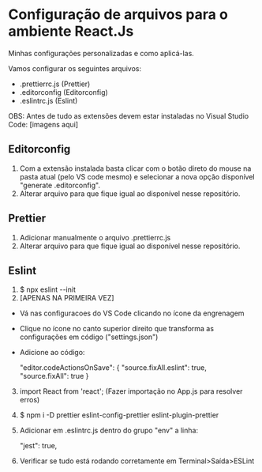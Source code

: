 # Configuração de arquivos para o ambiente React.Js
Minhas configurações personalizadas e como aplicá-las.

Vamos configurar os seguintes arquivos:
- .prettierrc.js (Prettier)
- .editorconfig (Editorconfig)
- .eslintrc.js (Eslint)

OBS: Antes de tudo as extensões devem estar instaladas no Visual Studio Code:
[imagens aqui]

## Editorconfig
1) Com a extensão instalada basta clicar com o botão direto do mouse na pasta atual (pelo VS code mesmo) e selecionar a nova opção disponível "generate .editorconfig". 
2) Alterar arquivo para que fique igual ao disponível nesse repositório.

## Prettier
1) Adicionar manualmente o arquivo .prettierrc.js 
2) Alterar arquivo para que fique igual ao disponível nesse repositório.

## Eslint
1) $ npx eslint --init
2) [APENAS NA PRIMEIRA VEZ]
  - Vá nas configuracoes do VS Code clicando no ícone da engrenagem 
  - Clique no ícone no canto superior direito que transforma as configurações em código ("settings.json")
  - Adicione ao código:
  
    "editor.codeActionsOnSave": {
        "source.fixAll.eslint": true,
        "source.fixAll": true
    }
3) import React from 'react'; (Fazer importação no App.js para resolver erros)
4) $ npm i -D prettier eslint-config-prettier eslint-plugin-prettier
5) Adicionar em .eslintrc.js dentro do grupo "env" a linha:

    "jest": true,
    
6) Verificar se tudo está rodando corretamente em Terminal>Saída>ESLint

